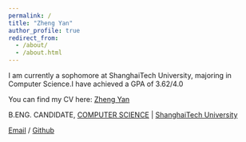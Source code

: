 ```yaml
---
permalink: /
title: "Zheng Yan"
author_profile: true
redirect_from: 
  - /about/
  - /about.html
---
```


I am currently a sophomore at ShanghaiTech University, majoring in Computer Science.I have achieved a GPA of 3.62/4.0

You can find my CV here: [Zheng Yan](../files/yry.pdf)

B.ENG. CANDIDATE, [COMPUTER SCIENCE](https://sist.shanghaitech.edu.cn/sist_en/) | [ShanghaiTech University](https://www.shanghaitech.edu.cn/eng/)

[Email](mailto:yangzheng2023@shanghaitech.edu.cn) / [Github](https://github.com/boingcs)
